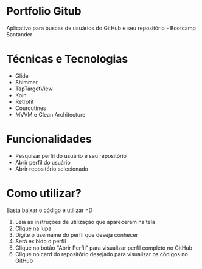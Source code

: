 # Portfolio Gitub


Aplicativo para buscas de usuários do GitHub e seu repositório - Bootcamp Santander
                  

# Técnicas e Tecnologias

- Glide 
- Shimmer
- TapTargetView
- Koin
- Retrofit
- Couroutines
- MVVM e Clean Architecture

# Funcionalidades

- Pesquisar perfil do usuário e seu repositório 
- Abrir perfil do usuário 
- Abrir repositório selecionado 

# Como utilizar?
Basta baixar o código e utilizar =D

1. Leia as instruções de utilização que apareceram na tela 
2. Clique na lupa
3. Digite o username do perfil que deseja conhecer
4. Será exibido o perfil 
5. Clique no botão "Abrir Perfil" para visualizar perfil completo no GitHub
6. Clique no card do repositório desejado para visualizar os códigos no GitHub
